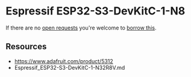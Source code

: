 # Espressif ESP32-S3-DevKitC-1-N8
If there are no [open requests](../../../../issues?q=is%3Aissue+is%3Aopen+%22Espressif+ESP32-S3-DevKitC-1-N8%22+in%3Atitle) you're welcome to [borrow this](../../../../issues/new?title=Borrow+request+for+Espressif+ESP32-S3-DevKitC-1-N8&body=1+piece+of+%5Bthis%5D%28..%2Fblob%2Fmain%2F.%2FHardware%2FMicrocontrollers%2FEspressif_ESP32-S3-DevKitC-1-N8.md%29+for+~2+weeks.).

## Resources
- https://www.adafruit.com/product/5312
- Espressif_ESP32-S3-DevKitC-1-N32R8V.md
